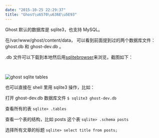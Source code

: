 ```yaml
---
date: "2015-10-25 22:29:37"
title: "Ghost\u6570\u636E\u5E93"
---
```


Ghost 默认的数据库是 sqlite3，也支持 MySQL。

在/var/www/ghost/content/data， 可以看到前面提到过的两个数据库文件：ghost.db 和 ghost-dev.db 。

.db 文件可以下载到本地然后用[sqlitebrowser](http://sqlitebrowser.org/)来浏览，截图如下：

<br />

![ghost sqlite tables](https://architech-blog.s3-ap-southeast-1.amazonaws.com/content/images/2015/10/ghostTables.png)

也可以直接在 shell 里用 sqlite3 操作，比如：

打开 ghost-dev.db 数据库文件
`$ sqlite3 ghost-dev.db`

查看所有的表
`sqlite> .tables`

查看一个表的结构，比如 posts 这个表
`sqlite> .schema posts`

选择所有文章的标题
`sqlite> select title from posts;`

